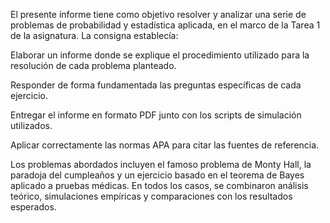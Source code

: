El presente informe tiene como objetivo resolver y analizar una serie de problemas de probabilidad y estadística aplicada, en el marco de la Tarea 1 de la asignatura.
La consigna establecía:

Elaborar un informe donde se explique el procedimiento utilizado para la resolución de cada problema planteado.

Responder de forma fundamentada las preguntas específicas de cada ejercicio.

Entregar el informe en formato PDF junto con los scripts de simulación utilizados.

Aplicar correctamente las normas APA para citar las fuentes de referencia.

Los problemas abordados incluyen el famoso problema de Monty Hall, la paradoja del cumpleaños y un ejercicio basado en el teorema de Bayes aplicado a pruebas médicas. En todos los casos, se combinaron análisis teórico, simulaciones empíricas y comparaciones con los resultados esperados.
